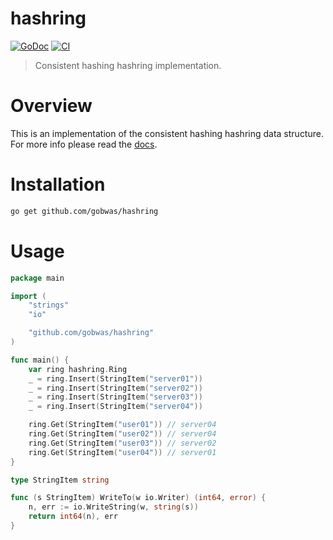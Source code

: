 # hashring

[![GoDoc][godoc-image]][godoc-url]
[![CI][ci-badge]][ci-url]

> Consistent hashing hashring implementation.

# Overview

This is an implementation of the consistent hashing hashring data structure.
For more info please read the [docs][godoc-url].

# Installation

```bash
go get github.com/gobwas/hashring
```

# Usage

```go
package main

import (
	"strings"
	"io"

	"github.com/gobwas/hashring"
)

func main() {
	var ring hashring.Ring
	_ = ring.Insert(StringItem("server01"))
	_ = ring.Insert(StringItem("server02"))
	_ = ring.Insert(StringItem("server03"))
	_ = ring.Insert(StringItem("server04"))

	ring.Get(StringItem("user01")) // server04
	ring.Get(StringItem("user02")) // server04
	ring.Get(StringItem("user03")) // server02
	ring.Get(StringItem("user04")) // server01
}

type StringItem string

func (s StringItem) WriteTo(w io.Writer) (int64, error) {
	n, err := io.WriteString(w, string(s))
	return int64(n), err
}
```


[godoc-image]: https://godoc.org/github.com/gobwas/hashring?status.svg
[godoc-url]:   https://godoc.org/github.com/gobwas/hashring
[ci-badge]:    https://github.com/gobwas/hashring/actions/workflows/main.yml/badge.svg?branch=main
[ci-url]:      https://github.com/gobwas/hashring/actions/workflows/main.yml
